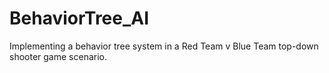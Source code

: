 # BehaviorTree_AI
Implementing a behavior tree system in a Red Team v Blue Team top-down shooter game scenario.
